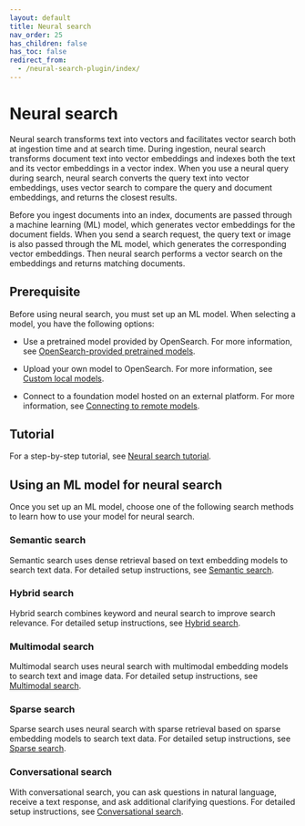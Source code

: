 ```yaml
---
layout: default
title: Neural search
nav_order: 25
has_children: false
has_toc: false
redirect_from: 
  - /neural-search-plugin/index/
---
```


# Neural search

Neural search transforms text into vectors and facilitates vector search both at ingestion time and at search time. During ingestion, neural search transforms document text into vector embeddings and indexes both the text and its vector embeddings in a vector index. When you use a neural query during search, neural search converts the query text into vector embeddings, uses vector search to compare the query and document embeddings, and returns the closest results.

Before you ingest documents into an index, documents are passed through a machine learning (ML) model, which generates vector embeddings for the document fields. When you send a search request, the query text or image is also passed through the ML model, which generates the corresponding vector embeddings. Then neural search performs a vector search on the embeddings and returns matching documents.

## Prerequisite

Before using neural search, you must set up an ML model. When selecting a model, you have the following options:

- Use a pretrained model provided by OpenSearch. For more information, see [OpenSearch-provided pretrained models]({{site.url}}{{site.baseurl}}/ml-commons-plugin/pretrained-models/).

- Upload your own model to OpenSearch. For more information, see [Custom local models]({{site.url}}{{site.baseurl}}/ml-commons-plugin/custom-local-models/).

- Connect to a foundation model hosted on an external platform. For more information, see [Connecting to remote models]({{site.url}}{{site.baseurl}}/ml-commons-plugin/remote-models/index/).


## Tutorial

For a step-by-step tutorial, see [Neural search tutorial]({{site.url}}{{site.baseurl}}/search-plugins/neural-search-tutorial/).

## Using an ML model for neural search

Once you set up an ML model, choose one of the following search methods to learn how to use your model for neural search.

### Semantic search

Semantic search uses dense retrieval based on text embedding models to search text data. For detailed setup instructions, see [Semantic search]({{site.url}}{{site.baseurl}}/search-plugins/semantic-search/). 

### Hybrid search

Hybrid search combines keyword and neural search to improve search relevance. For detailed setup instructions, see [Hybrid search]({{site.url}}{{site.baseurl}}/search-plugins/search-methods/hybrid-search/).

### Multimodal search

Multimodal search uses neural search with multimodal embedding models to search text and image data. For detailed setup instructions, see [Multimodal search]({{site.url}}{{site.baseurl}}/search-plugins/search-methods/multimodal-search/).

### Sparse search

Sparse search uses neural search with sparse retrieval based on sparse embedding models to search text data. For detailed setup instructions, see [Sparse search]({{site.url}}{{site.baseurl}}/search-plugins/neural-sparse-search/).

### Conversational search

With conversational search, you can ask questions in natural language, receive a text response, and ask additional clarifying questions. For detailed setup instructions, see [Conversational search]({{site.url}}{{site.baseurl}}/search-plugins/search-methods/conversational-search/).
